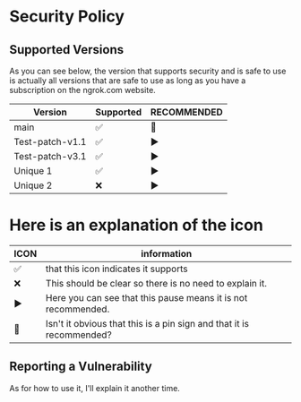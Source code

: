 # Security Policy

## Supported Versions

As you can see below, the version that supports security and is safe to use is actually all versions that are safe to use as long as you have a subscription on the ngrok.com website.

| Version | Supported          | RECOMMENDED |
| ------- | ------------------ | ----------- |
| main    | ✅                 |📌
| Test-patch-v1.1   | :white_check_mark: |▶️
| Test-patch-v3.1   | :white_check_mark: |▶️
| Unique 1   | :white_check_mark: |▶️
| Unique 2   | :x:                |▶️

# Here is an explanation of the icon

| ICON | information |
| -- | --- |
|✅| that this icon indicates it supports |
|❌| This should be clear so there is no need to explain it. |
|▶️| Here you can see that this pause means it is not recommended. |
|📌| Isn't it obvious that this is a pin sign and that it is recommended? |


## Reporting a Vulnerability

As for how to use it, I'll explain it another time.
